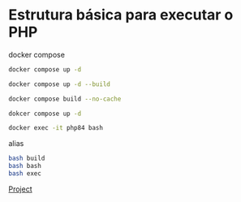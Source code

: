 # Estrutura básica para executar o PHP

docker compose
``` bash
docker compose up -d

docker compose up -d --build

docker compose build --no-cache

dokcer compose up -d

docker exec -it php84 bash
```

alias
``` bash
bash build
bash bash
bash exec
```
[Project]('https://github.com/felipesantos2/docker-php/tree/v2')
